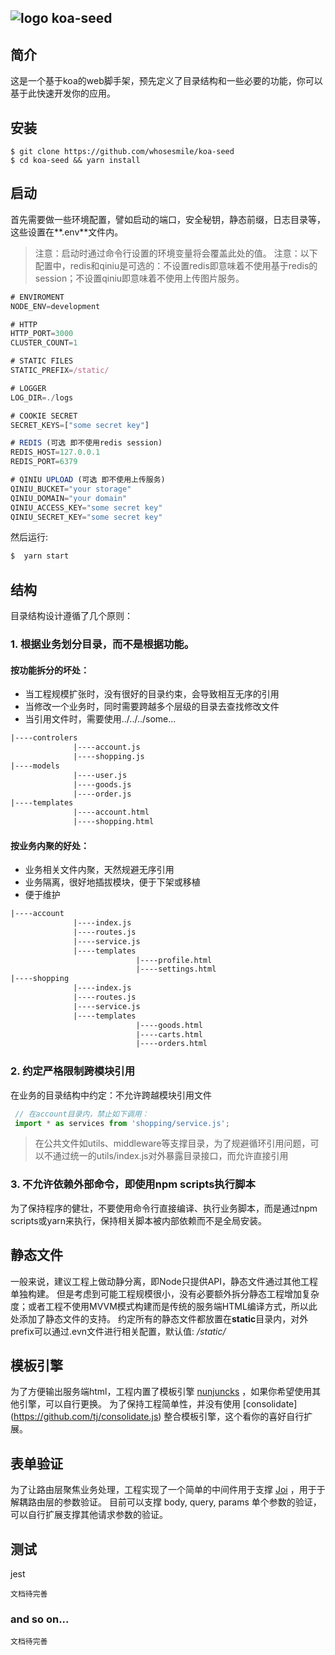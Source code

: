 
## ![logo](https://avatars1.githubusercontent.com/u/1303816?v=2&u=c153ce09f7ba68a3c3eff36d876638a224db35da&s=30) koa-seed



## 简介
这是一个基于koa的web脚手架，预先定义了目录结构和一些必要的功能，你可以基于此快速开发你的应用。

## 安装
````
$ git clone https://github.com/whosesmile/koa-seed
$ cd koa-seed && yarn install
````

## 启动
首先需要做一些环境配置，譬如启动的端口，安全秘钥，静态前缀，日志目录等，这些设置在**.env**文件内。

> 注意：启动时通过命令行设置的环境变量将会覆盖此处的值。
> 注意：以下配置中，redis和qiniu是可选的：不设置redis即意味着不使用基于redis的session；不设置qiniu即意味着不使用上传图片服务。

```javascript
# ENVIROMENT
NODE_ENV=development

# HTTP
HTTP_PORT=3000
CLUSTER_COUNT=1

# STATIC FILES
STATIC_PREFIX=/static/

# LOGGER
LOG_DIR=./logs

# COOKIE SECRET
SECRET_KEYS=["some secret key"]

# REDIS (可选 即不使用redis session)
REDIS_HOST=127.0.0.1
REDIS_PORT=6379

# QINIU UPLOAD (可选 即不使用上传服务)
QINIU_BUCKET="your storage"
QINIU_DOMAIN="your domain"
QINIU_ACCESS_KEY="some secret key"
QINIU_SECRET_KEY="some secret key"
```
然后运行:
````javascript
$  yarn start
````

## 结构
目录结构设计遵循了几个原则：
### 1. 根据业务划分目录，而不是根据功能。

#### 按功能拆分的坏处：
* 当工程规模扩张时，没有很好的目录约束，会导致相互无序的引用
* 当修改一个业务时，同时需要跨越多个层级的目录去查找修改文件
* 当引用文件时，需要使用../../../some...
```html
|----controlers
              |----account.js
              |----shopping.js
|----models
              |----user.js
              |----goods.js
              |----order.js
|----templates
              |----account.html
              |----shopping.html
```

#### 按业务内聚的好处：
* 业务相关文件内聚，天然规避无序引用
* 业务隔离，很好地插拔模块，便于下架或移植
* 便于维护
```html
|----account
              |----index.js
              |----routes.js
              |----service.js
              |----templates
                            |----profile.html
                            |----settings.html
|----shopping
              |----index.js
              |----routes.js
              |----service.js
              |----templates
                            |----goods.html
                            |----carts.html
                            |----orders.html
```

### 2. 约定严格限制跨模块引用
在业务的目录结构中约定：不允许跨越模块引用文件
```javascript
 // 在account目录内，禁止如下调用：
 import * as services from 'shopping/service.js';
```

> 在公共文件如utils、middleware等支撑目录，为了规避循环引用问题，可以不通过统一的utils/index.js对外暴露目录接口，而允许直接引用

### 3.  不允许依赖外部命令，即使用npm scripts执行脚本
为了保持程序的健壮，不要使用命令行直接编译、执行业务脚本，而是通过npm scripts或yarn来执行，保持相关脚本被内部依赖而不是全局安装。

## 静态文件
一般来说，建议工程上做动静分离，即Node只提供API，静态文件通过其他工程单独构建。
但是考虑到可能工程规模很小，没有必要额外拆分静态工程增加复杂度；或者工程不使用MVVM模式构建而是传统的服务端HTML编译方式，所以此处添加了静态文件的支持。
约定所有的静态文件都放置在**static**目录内，对外prefix可以通过.evn文件进行相关配置，默认值: */static/*

## 模板引擎
为了方便输出服务端html，工程内置了模板引擎 [nunjuncks](https://mozilla.github.io/nunjucks/) ，如果你希望使用其他引擎，可以自行更换。
为了保持工程简单性，并没有使用 [consolidate]
(https://github.com/tj/consolidate.js) 整合模板引擎，这个看你的喜好自行扩展。

## 表单验证
为了让路由层聚焦业务处理，工程实现了一个简单的中间件用于支撑 [Joi](https://github.com/hapijs/joi) ，用于于解耦路由层的参数验证。
目前可以支撑 body, query, params 单个参数的验证，可以自行扩展支撑其他请求参数的验证。

 ## 测试
jest
````
文档待完善
````

### and so on...
````
文档待完善
````
